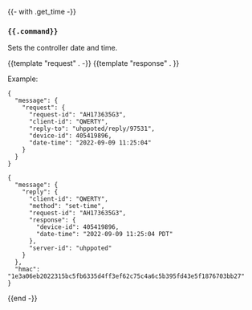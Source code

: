 {{- with .get_time -}}
### `{{.command}}`

Sets the controller date and time.

{{template "request"  . -}}
{{template "response" . }}

Example:
```
{
  "message": {
    "request": {
      "request-id": "AH173635G3",
      "client-id": "QWERTY",
      "reply-to": "uhppoted/reply/97531",
      "device-id": 405419896,
      "date-time": "2022-09-09 11:25:04"
    }
  }
}

{
  "message": {
    "reply": {
      "client-id": "QWERTY",
      "method": "set-time",
      "request-id": "AH173635G3",
      "response": {
        "device-id": 405419896,
        "date-time": "2022-09-09 11:25:04 PDT"
      },
      "server-id": "uhppoted"
    }
  },
  "hmac": "1e3a06eb2022315bc5fb6335d4ff3ef62c75c4a6c5b395fd43e5f1876703bb27"
}
```
{{end -}}


